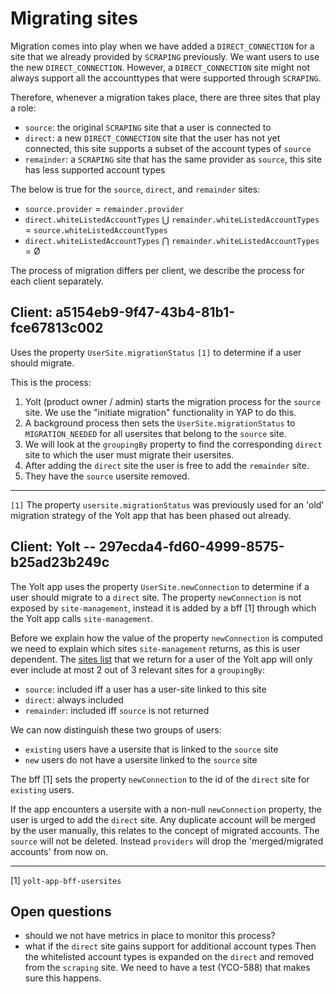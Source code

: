 # Migrating sites

Migration comes into play when we have added a `DIRECT_CONNECTION` for a site that we already provided by `SCRAPING` previously.
We want users to use the new `DIRECT_CONNECTION`.
However, a `DIRECT_CONNECTION` site might not always support all the accounttypes that were supported through `SCRAPING`.

Therefore, whenever a migration takes place, there are three sites that play a role:

- `source`: the original `SCRAPING` site that a user is connected to
- `direct`: a new `DIRECT_CONNECTION` site that the user has not yet connected, this site supports a subset of the account types of `source`
- `remainder`: a `SCRAPING` site that has the same provider as `source`, this site has less supported account types

The below is true for the `source`, `direct`, and `remainder` sites: 

- `source.provider` = `remainder.provider`
- `direct.whiteListedAccountTypes` ⋃ `remainder.whiteListedAccountTypes` = `source.whiteListedAccountTypes`
- `direct.whiteListedAccountTypes` ⋂ `remainder.whiteListedAccountTypes` = Ø


The process of migration differs per client, we describe the process for each client separately.


## Client: a5154eb9-9f47-43b4-81b1-fce67813c002

Uses the property `UserSite.migrationStatus` `[1]` to determine if a user should migrate.

This is the process:

1. Yolt (product owner / admin) starts the migration process for the `source` site.  We use the "initiate migration" functionality in YAP to do this.
2. A background process then sets the `UserSite.migrationStatus` to `MIGRATION_NEEDED` for all usersites that belong to the `source` site. 
3. We will look at the `groupingBy` property to find the corresponding `direct` site to which the user must migrate their usersites.
4. After adding the `direct` site the user is free to add the `remainder` site.
5. They have the `source` usersite removed.

---

`[1]` The property `usersite.migrationStatus` was previously used for an 'old' migration strategy of the Yolt app that has been phased out already.


## Client: Yolt -- 297ecda4-fd60-4999-8575-b25ad23b249c

The Yolt app uses the property `UserSite.newConnection` to determine if a user should migrate to a `direct` site.
The property `newConnection` is not exposed by `site-management`, instead it is added by a bff [1] through which the Yolt app calls `site-management`.

Before we explain how the value of the property `newConnection` is computed we need to explain which sites `site-management` returns, as this is user dependent.
The [sites list](../functions/list-sites.md) that we return for a user of the Yolt app will only ever include at most 2 out of 3 relevant sites for a `groupingBy`:
- `source`: included iff a user has a user-site linked to this site
- `direct`: always included
- `remainder`: included iff `source` is not returned

We can now distinguish these two groups of users:
- `existing` users have a usersite that is linked to the `source` site
- `new` users do not have a usersite linked to the `source` site

The bff [1] sets the property `newConnection` to the id of the `direct` site for `existing` users.

If the app encounters a usersite with a non-null `newConnection` property, the user is urged to add the `direct` site.
Any duplicate account will be merged by the user manually, this relates to the concept of migrated accounts.
The `source` will not be deleted.
Instead `providers` will drop the 'merged/migrated accounts' from now on.

---

[1] `yolt-app-bff-usersites`

## Open questions

- should we not have metrics in place to monitor this process?
- what if the `direct` site gains support for additional account types
  Then the whitelisted account types is expanded on the `direct` and removed from the `scraping` site. 
  We need to have a test (YCO-588) that makes sure this happens.
